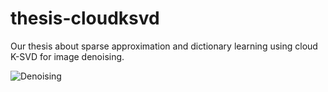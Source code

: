 # thesis-cloudksvd

Our thesis about sparse approximation and dictionary learning using cloud K-SVD for image denoising.

![Denoising](https://i.ibb.co/p0VWBsv/denoising.png)

